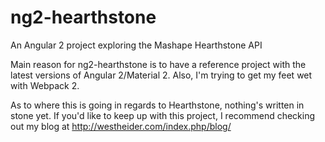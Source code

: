 # ng2-hearthstone
An Angular 2 project exploring the Mashape Hearthstone API

Main reason for ng2-hearthstone is to have a reference project with the latest versions of Angular 2/Material 2. Also, I'm trying to get my feet wet with Webpack 2.

As to where this is going in regards to Hearthstone, nothing's written in stone yet. If you'd like to keep up with this project, I recommend checking out my blog at
http://westheider.com/index.php/blog/


